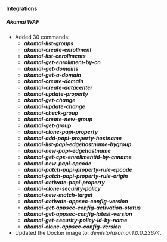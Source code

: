 
#### Integrations
##### Akamai WAF
- Added 30 commands:
  - ***akamai-list-groups***
  - ***akamai-create-enrollment***
  - ***akamai-list-enrollments***
  - ***akamai-get-enrollment-by-cn***
  - ***akamai-get-domains***
  - ***akamai-get-a-domain***
  - ***akamai-create-domain***
  - ***akamai-create-datacenter***
  - ***akamai-update-property***
  - ***akamai-get-change***
  - ***akamai-update-change***
  - ***akamai-check-group***
  - ***akamai-create-new-group***
  - ***akamai-get-group***
  - ***akamai-clone-papi-property***
  - ***akamai-add-papi-property-hostname***
  - ***akamai-list-papi-edgehostname-bygroup***
  - ***akamai-new-papi-edgehostname***
  - ***akamai-get-cps-enrollmentid-by-cnname***
  - ***akamai-new-papi-cpcode***
  - ***akamai-patch-papi-property-rule-cpcode***
  - ***akamai-patch-papi-property-rule-origin***
  - ***akamai-activate-papi-property***
  - ***akamai-clone-security-policy***
  - ***akamai-new-match-target***
  - ***akamai-activate-appsec-config-version***
  - ***akamai-get-appsec-config-activation-status***
  - ***akamai-get-appsec-config-latest-version***
  - ***akamai-get-security-policy-id-by-name***
  - ***akamai-clone-appsec-config-version***
- Updated the Docker image to: *demisto/akamai:1.0.0.23674*.
